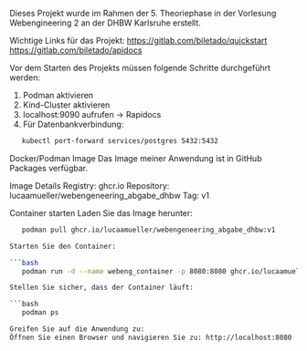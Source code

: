 Dieses Projekt wurde im Rahmen der 5. Theoriephase in der Vorlesung Webengineering 2 an der DHBW Karlsruhe erstellt. 

Wichtige Links für das Projekt:
https://gitlab.com/biletado/quickstart
https://gitlab.com/biletado/apidocs

Vor dem Starten des Projekts müssen folgende Schritte durchgeführt werden:
1. Podman aktivieren 
2. Kind-Cluster aktivieren
3. localhost:9090 aufrufen -> Rapidocs 
4. Für Datenbankverbindung:

```bash
   kubectl port-forward services/postgres 5432:5432
```

Docker/Podman Image
Das Image meiner Anwendung ist in GitHub Packages verfügbar.

Image Details
Registry: ghcr.io
Repository: lucaamueller/webengeneering_abgabe_dhbw
Tag: v1

Container starten
Laden Sie das Image herunter:

```bash
   podman pull ghcr.io/lucaamueller/webengeneering_abgabe_dhbw:v1

Starten Sie den Container:

```bash
   podman run -d --name webeng_container -p 8080:8080 ghcr.io/lucaamueller/webengeneering_abgabe_dhbw:v1

Stellen Sie sicher, dass der Container läuft:

```bash
   podman ps

Greifen Sie auf die Anwendung zu:
Öffnen Sie einen Browser und navigieren Sie zu: http://localhost:8080

